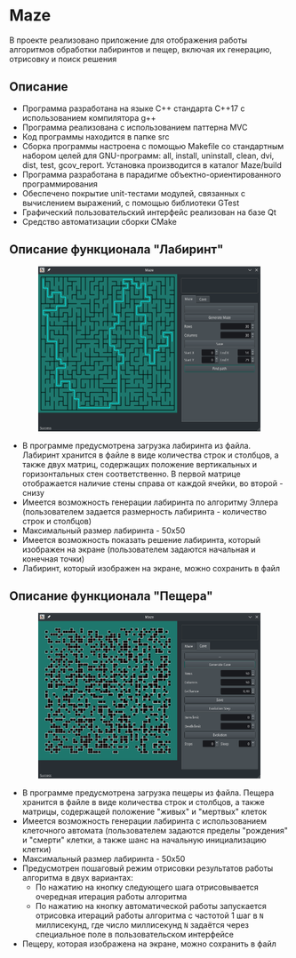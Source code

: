 # Maze

В проекте реализовано приложение для отображения работы алгоритмов обработки лабиринтов и пещер, включая их генерацию, отрисовку и поиск решения

## Описание

- Программа разработана на языке С++ стандарта C++17 с использованием компилятора g++
- Программа реализована с использованием паттерна MVC 
- Код программы находится в папке src 
- Сборка программы настроена с помощью Makefile со стандартным набором целей для GNU-программ: all, install, uninstall, clean, dvi, dist, test, gcov_report. Установка производится в каталог Maze/build
- Программа разработана в парадигме объектно-ориентированного программирования
- Обеспечено покрытие unit-тестами модулей, связанных с вычислением выражений, с помощью библиотеки GTest
- Графический пользовательский интерфейс реализован на базе Qt
- Средство автоматизации сборки CMake

## Описание функционала "Лабиринт"

<p align="center">
<img src="./misc/images/maze.png" alt="ncdu" width="400">
</p>

- В программе предусмотрена загрузка лабиринта из файла. Лабиринт хранится в файле в виде количества строк и столбцов, а также двух матриц, содержащих положение вертикальных и горизонтальных стен соответственно.
В первой матрице отображается наличие стены справа от каждой ячейки, во второй - снизу
- Имеется возможность генерации лабиринта по алгоритму Эллера (пользователем задается размерность лабиринта - количество строк и столбцов)
- Максимальный размер лабиринта - 50х50
- Имеется возможность показать решение лабиринта, который изображен на экране (пользователем задаются начальная и конечная точки)
- Лабиринт, который изображен на экране, можно сохранить в файл

## Описание функционала "Пещера"

<p align="center">
<img src="./misc/images/cave.png" alt="ncdu" width="400">
</p>

- В программе предусмотрена загрузка пещеры из файла. Пещера хранится в файле в виде количества строк и столбцов,
а также матрицы, содержащей положение "живых" и "мертвых" клеток
- Имеется возможность генерации лабиринта с использованием клеточного автомата (пользователем задаются пределы "рождения" и "смерти" клетки, а также шанс на начальную инициализацию клетки)
- Максимальный размер лабиринта - 50х50
- Предусмотрен пошаговый режим отрисовки результатов работы алгоритма в двух вариантах:
    - По нажатию на кнопку следующего шага отрисовывается очередная итерация работы алгоритма
    - По нажатию на кнопку автоматической работы запускается отрисовка итераций работы алгоритма с частотой 1 шаг в `N` миллисекунд, где число миллисекунд `N` задаётся через специальное поле в пользовательском интерфейсе
- Пещеру, которая изображена на экране, можно сохранить в файл
